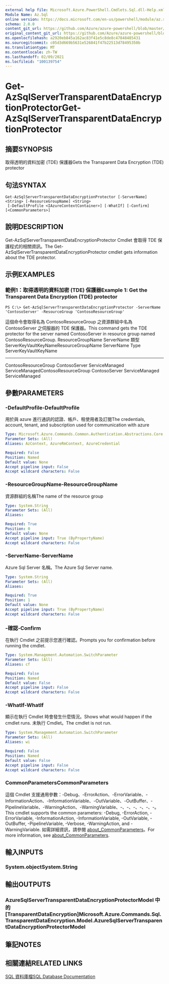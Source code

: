 ```yaml
---
external help file: Microsoft.Azure.PowerShell.Cmdlets.Sql.dll-Help.xml
Module Name: Az.Sql
online version: https://docs.microsoft.com/en-us/powershell/module/az.sql/get-azsqlservertransparentdataencryptionprotector
schema: 2.0.0
content_git_url: https://github.com/Azure/azure-powershell/blob/master/src/Sql/Sql/help/Get-AzSqlServerTransparentDataEncryptionProtector.md
original_content_git_url: https://github.com/Azure/azure-powershell/blob/master/src/Sql/Sql/help/Get-AzSqlServerTransparentDataEncryptionProtector.md
ms.openlocfilehash: a2920eb845a162ac83f41e5c8de8c47848485431
ms.sourcegitcommit: c05d3d669b5631e526841f47b22513d78495350b
ms.translationtype: MT
ms.contentlocale: zh-TW
ms.lasthandoff: 02/09/2021
ms.locfileid: "100139754"
---
```

# <span data-ttu-id="9c44c-101">Get-AzSqlServerTransparentDataEncryptionProtector</span><span class="sxs-lookup"><span data-stu-id="9c44c-101">Get-AzSqlServerTransparentDataEncryptionProtector</span></span>

## <span data-ttu-id="9c44c-102">摘要</span><span class="sxs-lookup"><span data-stu-id="9c44c-102">SYNOPSIS</span></span>
<span data-ttu-id="9c44c-103">取得透明的資料加密 (TDE) 保護器</span><span class="sxs-lookup"><span data-stu-id="9c44c-103">Gets the Transparent Data Encryption (TDE) protector</span></span>

## <span data-ttu-id="9c44c-104">句法</span><span class="sxs-lookup"><span data-stu-id="9c44c-104">SYNTAX</span></span>

```
Get-AzSqlServerTransparentDataEncryptionProtector [-ServerName] <String> [-ResourceGroupName] <String>
 [-DefaultProfile <IAzureContextContainer>] [-WhatIf] [-Confirm] [<CommonParameters>]
```

## <span data-ttu-id="9c44c-105">說明</span><span class="sxs-lookup"><span data-stu-id="9c44c-105">DESCRIPTION</span></span>
<span data-ttu-id="9c44c-106">Get-AzSqlServerTransparentDataEncryptionProtector Cmdlet 會取得 TDE 保護程式的相關資訊。</span><span class="sxs-lookup"><span data-stu-id="9c44c-106">The Get-AzSqlServerTransparentDataEncryptionProtector cmdlet gets information about the TDE protector.</span></span>

## <span data-ttu-id="9c44c-107">示例</span><span class="sxs-lookup"><span data-stu-id="9c44c-107">EXAMPLES</span></span>

### <span data-ttu-id="9c44c-108">範例1：取得透明的資料加密 (TDE) 保護器</span><span class="sxs-lookup"><span data-stu-id="9c44c-108">Example 1: Get the Transparent Data Encryption (TDE) protector</span></span>
```
PS C:\> Get-AzSqlServerTransparentDataEncryptionProtector -ServerName 'ContosoServer' -ResourceGroup 'ContosoResourceGroup'
```

<span data-ttu-id="9c44c-109">這個命令會取得名為 ContosoResourceGroup 之資源群組中名為 ContosoServer 之伺服器的 TDE 保護器。</span><span class="sxs-lookup"><span data-stu-id="9c44c-109">This command gets the TDE protector for the server named ContosoServer in resource group named ContosoResourceGroup.</span></span>
<span data-ttu-id="9c44c-110">ResourceGroupName ServerName 類型 ServerKeyVaultKeyName</span><span class="sxs-lookup"><span data-stu-id="9c44c-110">ResourceGroupName ServerName                   Type ServerKeyVaultKeyName</span></span>
----------------- ----------                   ---- ---------------------
<span data-ttu-id="9c44c-111">ContosoResourceGroup ContosoServer ServiceManaged ServiceManaged</span><span class="sxs-lookup"><span data-stu-id="9c44c-111">ContosoResourceGroup ContosoServer ServiceManaged ServiceManaged</span></span>

## <span data-ttu-id="9c44c-112">參數</span><span class="sxs-lookup"><span data-stu-id="9c44c-112">PARAMETERS</span></span>

### <span data-ttu-id="9c44c-113">-DefaultProfile</span><span class="sxs-lookup"><span data-stu-id="9c44c-113">-DefaultProfile</span></span>
<span data-ttu-id="9c44c-114">用於與 azure 進行通訊的認證、帳戶、租使用者及訂閱</span><span class="sxs-lookup"><span data-stu-id="9c44c-114">The credentials, account, tenant, and subscription used for communication with azure</span></span>

```yaml
Type: Microsoft.Azure.Commands.Common.Authentication.Abstractions.Core.IAzureContextContainer
Parameter Sets: (All)
Aliases: AzContext, AzureRmContext, AzureCredential

Required: False
Position: Named
Default value: None
Accept pipeline input: False
Accept wildcard characters: False
```

### <span data-ttu-id="9c44c-115">-ResourceGroupName</span><span class="sxs-lookup"><span data-stu-id="9c44c-115">-ResourceGroupName</span></span>
<span data-ttu-id="9c44c-116">資源群組的名稱</span><span class="sxs-lookup"><span data-stu-id="9c44c-116">The name of the resource group</span></span>

```yaml
Type: System.String
Parameter Sets: (All)
Aliases:

Required: True
Position: 0
Default value: None
Accept pipeline input: True (ByPropertyName)
Accept wildcard characters: False
```

### <span data-ttu-id="9c44c-117">-ServerName</span><span class="sxs-lookup"><span data-stu-id="9c44c-117">-ServerName</span></span>
<span data-ttu-id="9c44c-118">Azure Sql Server 名稱。</span><span class="sxs-lookup"><span data-stu-id="9c44c-118">The Azure Sql Server name.</span></span>

```yaml
Type: System.String
Parameter Sets: (All)
Aliases:

Required: True
Position: 1
Default value: None
Accept pipeline input: True (ByPropertyName)
Accept wildcard characters: False
```

### <span data-ttu-id="9c44c-119">-確認</span><span class="sxs-lookup"><span data-stu-id="9c44c-119">-Confirm</span></span>
<span data-ttu-id="9c44c-120">在執行 Cmdlet 之前提示您進行確認。</span><span class="sxs-lookup"><span data-stu-id="9c44c-120">Prompts you for confirmation before running the cmdlet.</span></span>

```yaml
Type: System.Management.Automation.SwitchParameter
Parameter Sets: (All)
Aliases: cf

Required: False
Position: Named
Default value: False
Accept pipeline input: False
Accept wildcard characters: False
```

### <span data-ttu-id="9c44c-121">-WhatIf</span><span class="sxs-lookup"><span data-stu-id="9c44c-121">-WhatIf</span></span>
<span data-ttu-id="9c44c-122">顯示在執行 Cmdlet 時會發生什麼情況。</span><span class="sxs-lookup"><span data-stu-id="9c44c-122">Shows what would happen if the cmdlet runs.</span></span>
<span data-ttu-id="9c44c-123">未執行 Cmdlet。</span><span class="sxs-lookup"><span data-stu-id="9c44c-123">The cmdlet is not run.</span></span>

```yaml
Type: System.Management.Automation.SwitchParameter
Parameter Sets: (All)
Aliases: wi

Required: False
Position: Named
Default value: False
Accept pipeline input: False
Accept wildcard characters: False
```

### <span data-ttu-id="9c44c-124">CommonParameters</span><span class="sxs-lookup"><span data-stu-id="9c44c-124">CommonParameters</span></span>
<span data-ttu-id="9c44c-125">這個 Cmdlet 支援通用參數：-Debug、-ErrorAction、-ErrorVariable、-InformationAction、-InformationVariable、-OutVariable、-OutBuffer、-PipelineVariable、-WarningAction、-WarningVariable、-、-、-、-、-、-。</span><span class="sxs-lookup"><span data-stu-id="9c44c-125">This cmdlet supports the common parameters: -Debug, -ErrorAction, -ErrorVariable, -InformationAction, -InformationVariable, -OutVariable, -OutBuffer, -PipelineVariable, -Verbose, -WarningAction, and -WarningVariable.</span></span> <span data-ttu-id="9c44c-126">如需詳細資訊，請參閱 [about_CommonParameters](http://go.microsoft.com/fwlink/?LinkID=113216)。</span><span class="sxs-lookup"><span data-stu-id="9c44c-126">For more information, see [about_CommonParameters](http://go.microsoft.com/fwlink/?LinkID=113216).</span></span>

## <span data-ttu-id="9c44c-127">輸入</span><span class="sxs-lookup"><span data-stu-id="9c44c-127">INPUTS</span></span>

### <span data-ttu-id="9c44c-128">System.object</span><span class="sxs-lookup"><span data-stu-id="9c44c-128">System.String</span></span>

## <span data-ttu-id="9c44c-129">輸出</span><span class="sxs-lookup"><span data-stu-id="9c44c-129">OUTPUTS</span></span>

### <span data-ttu-id="9c44c-130">AzureSqlServerTransparentDataEncryptionProtectorModel 中的 [TransparentDataEncryption]</span><span class="sxs-lookup"><span data-stu-id="9c44c-130">Microsoft.Azure.Commands.Sql.TransparentDataEncryption.Model.AzureSqlServerTransparentDataEncryptionProtectorModel</span></span>

## <span data-ttu-id="9c44c-131">筆記</span><span class="sxs-lookup"><span data-stu-id="9c44c-131">NOTES</span></span>

## <span data-ttu-id="9c44c-132">相關連結</span><span class="sxs-lookup"><span data-stu-id="9c44c-132">RELATED LINKS</span></span>

[<span data-ttu-id="9c44c-133">SQL 資料庫檔</span><span class="sxs-lookup"><span data-stu-id="9c44c-133">SQL Database Documentation</span></span>](https://docs.microsoft.com/azure/sql-database/)
